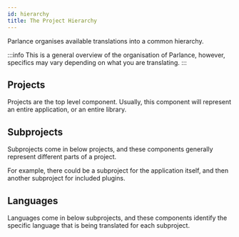 ```yaml
---
id: hierarchy
title: The Project Hierarchy
---
```


Parlance organises available translations into a common hierarchy.

:::info
This is a general overview of the organisation of Parlance, however, specifics may vary depending on what you are translating.
:::

## Projects

Projects are the top level component. Usually, this component will represent an entire application, or an entire library.

## Subprojects

Subprojects come in below projects, and these components generally represent different parts of a project.

For example, there could be a subproject for the application itself, and then another subproject for included plugins.

## Languages

Languages come in below subprojects, and these components identify the specific language that is being translated for each subproject.